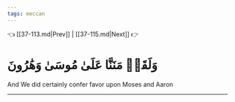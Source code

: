 ```yaml
---
tags: meccan
---
```


👈 [[37-113.md|Prev]] | [[37-115.md|Next]] 👉

# وَلَقَدۡ مَنَنَّا عَلَىٰ مُوسَىٰ وَهَٰرُونَ

And We did certainly confer favor upon Moses and Aaron

---


